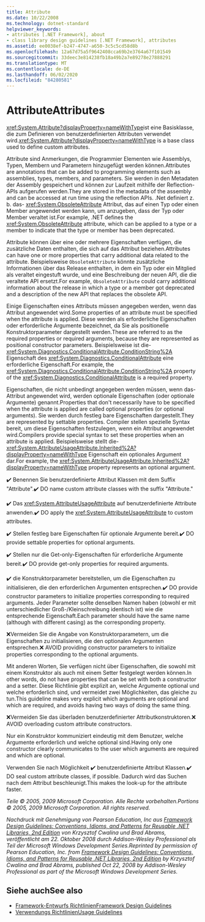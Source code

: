 ```yaml
---
title: Attribute
ms.date: 10/22/2008
ms.technology: dotnet-standard
helpviewer_keywords:
- attributes [.NET Framework], about
- class library design guidelines [.NET Framework], attributes
ms.assetid: ee0038ef-b247-4747-a650-3c5c5cd58d8b
ms.openlocfilehash: 12a67d75a5f9642408cca69b2e3764a67f101549
ms.sourcegitcommit: 33deec3e814238fb18a49b2a7e89278e27888291
ms.translationtype: MT
ms.contentlocale: de-DE
ms.lasthandoff: 06/02/2020
ms.locfileid: "84280581"
---
```

# <a name="attributes"></a><span data-ttu-id="60831-102">Attribute</span><span class="sxs-lookup"><span data-stu-id="60831-102">Attributes</span></span>

<span data-ttu-id="60831-103"><xref:System.Attribute?displayProperty=nameWithType>ist eine Basisklasse, die zum Definieren von benutzerdefinierten Attributen verwendet wird.</span><span class="sxs-lookup"><span data-stu-id="60831-103"><xref:System.Attribute?displayProperty=nameWithType> is a base class used to define custom attributes.</span></span>

 <span data-ttu-id="60831-104">Attribute sind Anmerkungen, die Programmier Elementen wie Assemblys, Typen, Membern und Parametern hinzugefügt werden können.</span><span class="sxs-lookup"><span data-stu-id="60831-104">Attributes are annotations that can be added to programming elements such as assemblies, types, members, and parameters.</span></span> <span data-ttu-id="60831-105">Sie werden in den Metadaten der Assembly gespeichert und können zur Laufzeit mithilfe der Reflection-APIs aufgerufen werden.</span><span class="sxs-lookup"><span data-stu-id="60831-105">They are stored in the metadata of the assembly and can be accessed at run time using the reflection APIs.</span></span> <span data-ttu-id="60831-106">.Net definiert z. b. das- <xref:System.ObsoleteAttribute> Attribut, das auf einen Typ oder einen Member angewendet werden kann, um anzugeben, dass der Typ oder Member veraltet ist.</span><span class="sxs-lookup"><span data-stu-id="60831-106">For example, .NET defines the <xref:System.ObsoleteAttribute> attribute, which can be applied to a type or a member to indicate that the type or member has been deprecated.</span></span>

 <span data-ttu-id="60831-107">Attribute können über eine oder mehrere Eigenschaften verfügen, die zusätzliche Daten enthalten, die sich auf das Attribut beziehen.</span><span class="sxs-lookup"><span data-stu-id="60831-107">Attributes can have one or more properties that carry additional data related to the attribute.</span></span> <span data-ttu-id="60831-108">Beispielsweise `ObsoleteAttribute` könnte zusätzliche Informationen über das Release enthalten, in dem ein Typ oder ein Mitglied als veraltet eingestuft wurde, und eine Beschreibung der neuen API, die die veraltete API ersetzt.</span><span class="sxs-lookup"><span data-stu-id="60831-108">For example, `ObsoleteAttribute` could carry additional information about the release in which a type or a member got deprecated and a description of the new API that replaces the obsolete API.</span></span>

 <span data-ttu-id="60831-109">Einige Eigenschaften eines Attributs müssen angegeben werden, wenn das Attribut angewendet wird.</span><span class="sxs-lookup"><span data-stu-id="60831-109">Some properties of an attribute must be specified when the attribute is applied.</span></span> <span data-ttu-id="60831-110">Diese werden als erforderliche Eigenschaften oder erforderliche Argumente bezeichnet, da Sie als positionelle Konstruktorparameter dargestellt werden.</span><span class="sxs-lookup"><span data-stu-id="60831-110">These are referred to as the required properties or required arguments, because they are represented as positional constructor parameters.</span></span> <span data-ttu-id="60831-111">Beispielsweise ist die- <xref:System.Diagnostics.ConditionalAttribute.ConditionString%2A> Eigenschaft des <xref:System.Diagnostics.ConditionalAttribute> eine erforderliche Eigenschaft.</span><span class="sxs-lookup"><span data-stu-id="60831-111">For example, the <xref:System.Diagnostics.ConditionalAttribute.ConditionString%2A> property of the <xref:System.Diagnostics.ConditionalAttribute> is a required property.</span></span>

 <span data-ttu-id="60831-112">Eigenschaften, die nicht unbedingt angegeben werden müssen, wenn das-Attribut angewendet wird, werden optionale Eigenschaften (oder optionale Argumente) genannt.</span><span class="sxs-lookup"><span data-stu-id="60831-112">Properties that don't necessarily have to be specified when the attribute is applied are called optional properties (or optional arguments).</span></span> <span data-ttu-id="60831-113">Sie werden durch festleg bare Eigenschaften dargestellt.</span><span class="sxs-lookup"><span data-stu-id="60831-113">They are represented by settable properties.</span></span> <span data-ttu-id="60831-114">Compiler stellen spezielle Syntax bereit, um diese Eigenschaften festzulegen, wenn ein Attribut angewendet wird.</span><span class="sxs-lookup"><span data-stu-id="60831-114">Compilers provide special syntax to set these properties when an attribute is applied.</span></span> <span data-ttu-id="60831-115">Beispielsweise stellt die- <xref:System.AttributeUsageAttribute.Inherited%2A?displayProperty=nameWithType> Eigenschaft ein optionales Argument dar.</span><span class="sxs-lookup"><span data-stu-id="60831-115">For example, the <xref:System.AttributeUsageAttribute.Inherited%2A?displayProperty=nameWithType> property represents an optional argument.</span></span>

 <span data-ttu-id="60831-116">✔️ Benennen Sie benutzerdefinierte Attribut Klassen mit dem Suffix "Attribute".</span><span class="sxs-lookup"><span data-stu-id="60831-116">✔️ DO name custom attribute classes with the suffix "Attribute."</span></span>

 <span data-ttu-id="60831-117">✔️ Das <xref:System.AttributeUsageAttribute> auf benutzerdefinierte Attribute anwenden.</span><span class="sxs-lookup"><span data-stu-id="60831-117">✔️ DO apply the <xref:System.AttributeUsageAttribute> to custom attributes.</span></span>

 <span data-ttu-id="60831-118">✔️ Stellen festleg bare Eigenschaften für optionale Argumente bereit.</span><span class="sxs-lookup"><span data-stu-id="60831-118">✔️ DO provide settable properties for optional arguments.</span></span>

 <span data-ttu-id="60831-119">✔️ Stellen nur die Get-only-Eigenschaften für erforderliche Argumente bereit.</span><span class="sxs-lookup"><span data-stu-id="60831-119">✔️ DO provide get-only properties for required arguments.</span></span>

 <span data-ttu-id="60831-120">✔️ die Konstruktorparameter bereitstellen, um die Eigenschaften zu initialisieren, die den erforderlichen Argumenten entsprechen.</span><span class="sxs-lookup"><span data-stu-id="60831-120">✔️ DO provide constructor parameters to initialize properties corresponding to required arguments.</span></span> <span data-ttu-id="60831-121">Jeder Parameter sollte denselben Namen haben (obwohl er mit unterschiedlicher Groß-/Kleinschreibung identisch ist) wie die entsprechende Eigenschaft.</span><span class="sxs-lookup"><span data-stu-id="60831-121">Each parameter should have the same name (although with different casing) as the corresponding property.</span></span>

 <span data-ttu-id="60831-122">❌Vermeiden Sie die Angabe von Konstruktorparametern, um die Eigenschaften zu initialisieren, die den optionalen Argumenten entsprechen.</span><span class="sxs-lookup"><span data-stu-id="60831-122">❌ AVOID providing constructor parameters to initialize properties corresponding to the optional arguments.</span></span>

 <span data-ttu-id="60831-123">Mit anderen Worten, Sie verfügen nicht über Eigenschaften, die sowohl mit einem Konstruktor als auch mit einem Setter festgelegt werden können.</span><span class="sxs-lookup"><span data-stu-id="60831-123">In other words, do not have properties that can be set with both a constructor and a setter.</span></span> <span data-ttu-id="60831-124">Diese Richtlinie gibt explizit an, welche Argumente optional und welche erforderlich sind, und vermeidet zwei Möglichkeiten, das gleiche zu tun.</span><span class="sxs-lookup"><span data-stu-id="60831-124">This guideline makes very explicit which arguments are optional and which are required, and avoids having two ways of doing the same thing.</span></span>

 <span data-ttu-id="60831-125">❌Vermeiden Sie das überladen benutzerdefinierter Attributkonstruktoren.</span><span class="sxs-lookup"><span data-stu-id="60831-125">❌ AVOID overloading custom attribute constructors.</span></span>

 <span data-ttu-id="60831-126">Nur ein Konstruktor kommuniziert eindeutig mit dem Benutzer, welche Argumente erforderlich und welche optional sind.</span><span class="sxs-lookup"><span data-stu-id="60831-126">Having only one constructor clearly communicates to the user which arguments are required and which are optional.</span></span>

 <span data-ttu-id="60831-127">Verwenden Sie nach Möglichkeit ✔️ benutzerdefinierte Attribut Klassen.</span><span class="sxs-lookup"><span data-stu-id="60831-127">✔️ DO seal custom attribute classes, if possible.</span></span> <span data-ttu-id="60831-128">Dadurch wird das Suchen nach dem Attribut beschleunigt.</span><span class="sxs-lookup"><span data-stu-id="60831-128">This makes the look-up for the attribute faster.</span></span>

 <span data-ttu-id="60831-129">*Teile &copy; 2005, 2009 Microsoft Corporation. Alle Rechte vorbehalten.*</span><span class="sxs-lookup"><span data-stu-id="60831-129">*Portions &copy; 2005, 2009 Microsoft Corporation. All rights reserved.*</span></span>

 <span data-ttu-id="60831-130">*Nachdruck mit Genehmigung von Pearson Education, Inc aus [Framework Design Guidelines: Conventions, Idioms, and Patterns for Reusable .NET Libraries, 2nd Edition](https://www.informit.com/store/framework-design-guidelines-conventions-idioms-and-9780321545619) von Krzysztof Cwalina und Brad Abrams, veröffentlicht am 22. Oktober 2008 durch Addison-Wesley Professional als Teil der Microsoft Windows Development Series.*</span><span class="sxs-lookup"><span data-stu-id="60831-130">*Reprinted by permission of Pearson Education, Inc. from [Framework Design Guidelines: Conventions, Idioms, and Patterns for Reusable .NET Libraries, 2nd Edition](https://www.informit.com/store/framework-design-guidelines-conventions-idioms-and-9780321545619) by Krzysztof Cwalina and Brad Abrams, published Oct 22, 2008 by Addison-Wesley Professional as part of the Microsoft Windows Development Series.*</span></span>

## <a name="see-also"></a><span data-ttu-id="60831-131">Siehe auch</span><span class="sxs-lookup"><span data-stu-id="60831-131">See also</span></span>

- [<span data-ttu-id="60831-132">Framework-Entwurfs Richtlinien</span><span class="sxs-lookup"><span data-stu-id="60831-132">Framework Design Guidelines</span></span>](index.md)
- [<span data-ttu-id="60831-133">Verwendungs Richtlinien</span><span class="sxs-lookup"><span data-stu-id="60831-133">Usage Guidelines</span></span>](usage-guidelines.md)
